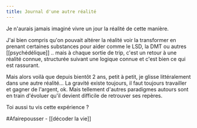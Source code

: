 ```yaml
---
title: Journal d'une autre réalité
---
```


Je n'aurais jamais imaginé vivre un jour la réalité de cette manière. 

J'ai bien compris qu'on pouvait altérer la réalité voir la transformer en prenant certaines substances pour aider comme le LSD, la DMT ou autres [[psychédélique]] .. mais à chaque sortie de trip, c'est un retour à une réalité connue, structurée suivant une logique connue et c'est bien ce qui est rassurant. 

Mais alors voilà que depuis bientôt 2 ans, petit à petit, je glisse littéralement dans une autre réalité... La gravité existe toujours, il faut toujours travailler et gagner de l'argent, ok. Mais tellement d'autres paradigmes autours sont en train d'évoluer qu'il devient difficile de retrouver ses repères.

Toi aussi tu vis cette expérience ?

#Afairepousser - [[décoder la vie]]